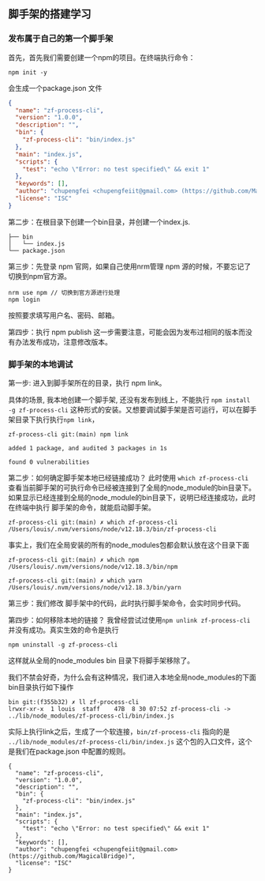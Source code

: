 ## 脚手架的搭建学习

### 发布属于自己的第一个脚手架

首先，首先我们需要创建一个npm的项目。在终端执行命令：
```
npm init -y
```
会生成一个package.json 文件

```json
{
  "name": "zf-process-cli",
  "version": "1.0.0",
  "description": "",
  "bin": {
    "zf-process-cli": "bin/index.js"
  },
  "main": "index.js",
  "scripts": {
    "test": "echo \"Error: no test specified\" && exit 1"
  },
  "keywords": [],
  "author": "chupengfei <chupengfeiit@gmail.com> (https://github.com/MagicalBridge)",
  "license": "ISC"
}
```

第二步：在根目录下创建一个bin目录，并创建一个index.js.

```
├── bin
│   └── index.js
└── package.json
```

第三步：先登录 npm 官网，如果自己使用nrm管理 npm 源的时候，不要忘记了切换到npm官方源。

```
nrm use npm // 切换到官方源进行处理
npm login 
```
按照要求填写用户名、密码、邮箱。

第四步：执行 npm publish 这一步需要注意，可能会因为发布过相同的版本而没有办法发布成功，注意修改版本。

### 脚手架的本地调试

第一步: 进入到脚手架所在的目录，执行 npm link。

具体的场景, 我本地创建一个脚手架, 还没有发布到线上，不能执行 `npm install -g zf-process-cli` 这种形式的安装。又想要调试脚手架是否可运行，可以在脚手架目录下执行执行`npm link`，

```shell
zf-process-cli git:(main) npm link

added 1 package, and audited 3 packages in 1s

found 0 vulnerabilities
```
第二步：如何确定脚手架本地已经链接成功？
此时使用 `which zf-process-cli` 查看当前脚手架的可执行命令已经被连接到了全局的node_module的bin目录下。如果显示已经连接到全局的node_module的bin目录下，说明已经连接成功，此时在终端中执行 脚手架的命令，就能启动脚手架。

```shell
zf-process-cli git:(main) ✗ which zf-process-cli
/Users/louis/.nvm/versions/node/v12.18.3/bin/zf-process-cli
```
事实上，我们在全局安装的所有的node_modules包都会默认放在这个目录下面
```shell
zf-process-cli git:(main) ✗ which npm
/Users/louis/.nvm/versions/node/v12.18.3/bin/npm

zf-process-cli git:(main) ✗ which yarn
/Users/louis/.nvm/versions/node/v12.18.3/bin/yarn
```
第三步：我们修改 脚手架中的代码，此时执行脚手架命令，会实时同步代码。

第四步：如何移除本地的链接？
我曾经尝试过使用`npm unlink zf-process-cli` 并没有成功。真实生效的命令是执行
```shell
npm uninstall -g zf-process-cli
```
这样就从全局的node_modules bin 目录下将脚手架移除了。

我们不禁会好奇，为什么会有这种情况，我们进入本地全局node_modules的下面bin目录执行如下操作

```shell
bin git:(f355b32) ✗ ll zf-process-cli
lrwxr-xr-x  1 louis  staff    47B  8 30 07:52 zf-process-cli -> ../lib/node_modules/zf-process-cli/bin/index.js
```

实际上执行link之后，生成了一个软连接，`bin/zf-process-cli` 指向的是 `../lib/node_modules/zf-process-cli/bin/index.js` 这个包的入口文件，这个是我们在package.json 中配置的规则。

```json{5-7}
{
  "name": "zf-process-cli",
  "version": "1.0.0",
  "description": "",
  "bin": {
    "zf-process-cli": "bin/index.js"
  },
  "main": "index.js",
  "scripts": {
    "test": "echo \"Error: no test specified\" && exit 1"
  },
  "keywords": [],
  "author": "chupengfei <chupengfeiit@gmail.com> (https://github.com/MagicalBridge)",
  "license": "ISC"
}
```